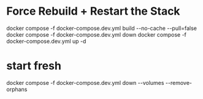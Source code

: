 
#  Force Rebuild + Restart the Stack
docker compose -f docker-compose.dev.yml build --no-cache --pull=false
docker compose -f docker-compose.dev.yml down
docker compose -f docker-compose.dev.yml up -d


# start fresh
docker compose -f docker-compose.dev.yml down --volumes --remove-orphans